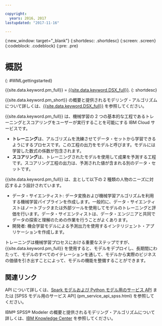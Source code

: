 ```yaml
---

copyright:
  years: 2016, 2017
lastupdated: "2017-11-16"

---
```


<!-- Common attributes used in the template are defined as follows: -->
{:new_window: target="_blank"}
{:shortdesc: .shortdesc}
{:screen: .screen}
{:codeblock: .codeblock}
{:pre: .pre}

# 概説
{: #WMLgettingstarted}

{{site.data.keyword.pm_full}} = [{{site.data.keyword.DSX_full}}](https://datascience.ibm.com). 
{: shortdesc}

{{site.data.keyword.pm_short}} の概要と提供されるモデリング・アルゴリズムについて詳しくは、[{{site.data.keyword.DSX_full}}](https://datascience.ibm.com/docs/content/analyze-data/wml-ai.html?context=analytics) を参照してください。

{{site.data.keyword.pm_full}} は、機械学習の 2 つの基本的な工程であるトレーニングとスコアリングをユーザーが実行することを可能にする IBM Cloud サービスです。

- **トレーニング**は、アルゴリズムを洗練させてデータ・セットから学習できるようにするプロセスです。この工程の出力をモデルと呼びます。モデルには学習した数式の係数が包含されます。
- **スコアリング**は、トレーニングされたモデルを使用して成果を予測する工程です。スコアリング工程の出力は、予測された値が含まれる別のデータ・セットです。

{{site.data.keyword.pm_full}} は、主として以下の 2 種類の人物のニーズに対応するよう設計されています。

- データ・サイエンティスト: データ変換および機械学習アルゴリズムを利用する機械学習パイプラインを作成します。一般的に、データ・サイエンティストはノートブックまたは外部ツールを使用してモデルのトレーニングと評価を行います。データ・サイエンティストは、データ・エンジニアと共同でデータの探索と理解のための作業を行うことがよくあります。
- 開発者: 機会学習モデルによる予測出力を使用するインテリジェント・アプリケーションを作成します。

トレーニングは機械学習プロセスにおける重要なステップですが、{{site.data.keyword.pm_full}} を使用すると、モデルをデプロイし、長期間にわたって、モデルのすべてのイテレーションを通して、モデルから実際のビジネスの価値を引き出すことによって、モデルの機能を整備することができます。

## 関連リンク

API について詳しくは、[Spark モデルおよび Python モデル用のサービス API](pm_service_api_spark.html) または [SPSS モデル用のサービス API] (pm_service_api_spss.html) を参照してください。

IBM® SPSS® Modeler の概要と提供されるモデリング・アルゴリズムについて詳しくは、[IBM Knowledge Center](https://www.ibm.com/support/knowledgecenter/SS3RA7) を参照してください。


